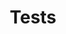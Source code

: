 ---
guid: 1038
layout: category
title: Tests
category: Tests
locale: fr_FR
published: true
pagination:
  enabled: true
  category: Tests
  locale: fr_FR
  tag: post
description: "Tu veux acheter du matériel mais tu ne sais pas quoi prendre. Dans un monde ou tout va si vite, ou chaque fournisseur veut faire preuve de créativité afin de pouvoir dégager un certain bénéfice. Nous pouvons t’aider à y voir plus claire en testant divers produits en te donnant notre ressenti. Afin de faire le minimum d’erreurs Haade réalise des test d’objets connectés, de mat »riel high tech et domotique, viens découvrir nos test en direct du haade-lab."
sitemap:
  changefreq: #always hourly daily weekly monthly yearly never
  exclude: #'yes' or 'no'
  priority: #between 0.0 to 1.0, 1.0 high priority
  lastmod: # date to end modification
redirect_from: 
  - /blog/category/tests/
  - /fr/category/tests
---